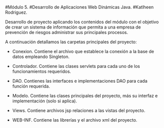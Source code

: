 #Módulo 5.
#Desarrollo de Aplicaciones Web Dinámicas Java.
#Katlheen Rodriguez.

Desarrollo de proyecto aplicando los contenidos del módulo con el objetivo de crear un sistema de información que permita a una empresa de prevención de riesgos administrar sus principales procesos.

A continuación detallamos las carpetas principales del proyecto:

- Conexion. Contiene el archivo que establece la conexión a la base de datos empleando Singleton. 

- Controlador. Contiene las clases servlets para cada uno de los funcionamientos requeridos.

- DAO. Contienes las interfaces e implementaciones DAO para cada función requerida.

- Modelo. Contiene las clases principales del proyecto, más su interfaz e implementación (solo si aplica).

- Views. Contiene archivos jsp relaciones a las vistas del proyecto.

- WEB-INF. Contiene las librerías y el archivo xml del proyecto.
